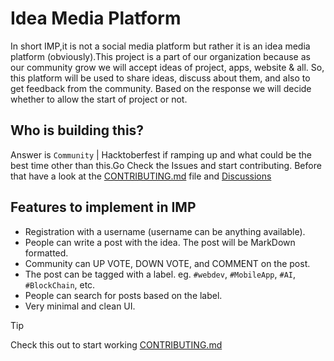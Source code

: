 # Idea Media Platform

In short IMP,it is not a social media platform but rather it is an idea media platform (obviously).This project is a part of our organization because as our community grow we will accept ideas of project, apps, website & all. So, this platform will be used to share ideas, discuss about them, and also to get feedback from the community. Based on the response we will decide whether to allow the start of project or not.

## Who is building this?

Answer is `Community` | Hacktoberfest if ramping up and what could be the best time other than this.Go Check the Issues and start contributing. Before that have a look at the [CONTRIBUTING.md](CONTRIBUTING.md) file and [Discussions](https://github.com/blockx3/imp/discussions)

## Features to implement in IMP

- Registration with a username (username can be anything available).
- People can write a post with the idea. The post will be MarkDown formatted.
- Community can UP VOTE, DOWN VOTE, and COMMENT on the post.
- The post can be tagged with a label. eg. `#webdev`, `#MobileApp`, `#AI`, `#BlockChain`, etc.
- People can search for posts based on the label.
- Very minimal and clean UI.

> [!TIP]
> Check this out to start working [CONTRIBUTING.md](CONTRIBUTING.md)

